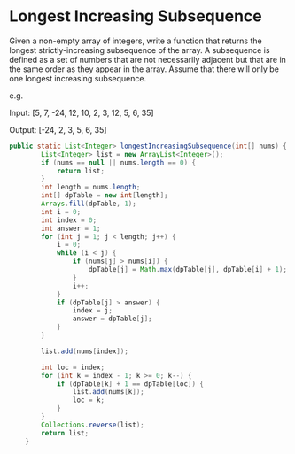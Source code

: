 # Longest Increasing Subsequence

Given a non-empty array of integers, write a function that returns the longest strictly-increasing subsequence of the array. A subsequence is defined as a set of numbers that are not necessarily adjacent but that are in the same order as they appear in the array. Assume that there will only be one longest increasing subsequence.

e.g.

Input: [5, 7, -24, 12, 10, 2, 3, 12, 5, 6, 35]

Output: [-24, 2, 3, 5, 6, 35]


```java
public static List<Integer> longestIncreasingSubsequence(int[] nums) {
		List<Integer> list = new ArrayList<Integer>();
		if (nums == null || nums.length == 0) {
			return list;
		}
		int length = nums.length;
		int[] dpTable = new int[length];
		Arrays.fill(dpTable, 1);
		int i = 0;
		int index = 0;
		int answer = 1;
		for (int j = 1; j < length; j++) {
			i = 0;
			while (i < j) {
				if (nums[j] > nums[i]) {
					dpTable[j] = Math.max(dpTable[j], dpTable[i] + 1);
				}
				i++;
			}
			if (dpTable[j] > answer) {
				index = j;
				answer = dpTable[j];
			}
		}

		list.add(nums[index]);

		int loc = index;
		for (int k = index - 1; k >= 0; k--) {
			if (dpTable[k] + 1 == dpTable[loc]) {
				list.add(nums[k]);
				loc = k;
			}
		}
		Collections.reverse(list);
		return list;
	}
```
